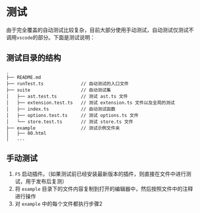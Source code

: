 # 测试

由于完全覆盖的自动测试比较复杂，目前大部分使用手动测试，自动测试仅测试不调用`vscode`的部分。下面是测试说明：

## 测试目录的结构

```
.
├── README.md
├── runTest.ts              // 自动测试的入口文件
├── suite                   // 自动测试集
│   ├── ast.test.ts         // 测试 ast.ts 文件
│   ├── extension.test.ts   // 测试 extension.ts 文件以及全局的测试
│   ├── index.ts            // 自动测试函数
│   ├── options.test.ts     // 测试 options.ts 文件
│   └── store.test.ts       // 测试 store.ts 文件
├── example                 // 测试示例文件夹
│   ├── 00.html
│   ...
```

## 手动测试

1. `F5` 启动插件。（如果测试前已经安装最新版本的插件，则直接在文件中进行测试，用于发布后复测）
2. 将 `example` 目录下的文件内容复制到打开的编辑器中，然后按照文件中的注释进行操作
3. 对 `example` 中的每个文件都执行步骤2
